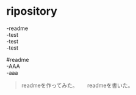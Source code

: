 ﻿# ripository
-readme  
 -test  
 -test  
 -test  
 
#readme  
 -AAA  
  -aaa  
  
>readmeを作ってみた。　　
>readmeを書いた。
